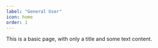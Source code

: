 ```yaml
---
label: "General User"
icon: home
order: 1
---
```


This is a basic page, with only a title and some text content.